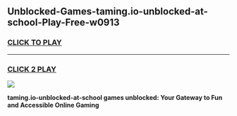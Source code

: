 
## Unblocked-Games-taming.io-unblocked-at-school-Play-Free-w0913
<h3>
<a href="https://premium76.site?title=taming.io-unblocked-at-school&ref=23A">CLICK TO PLAY</a></h3>
<hr>

<h3>
<a href="https://premium76.site?title=taming.io-unblocked-at-school&ref=23A">CLICK 2 PLAY</a>
  
</h3>

<a href="https://premium76.site?title=taming.io-unblocked-at-school&ref=23A"><img src="https://clearcache.store/games.png"></a>


**taming.io-unblocked-at-school games unblocked: Your Gateway to Fun and Accessible Online Gaming**
